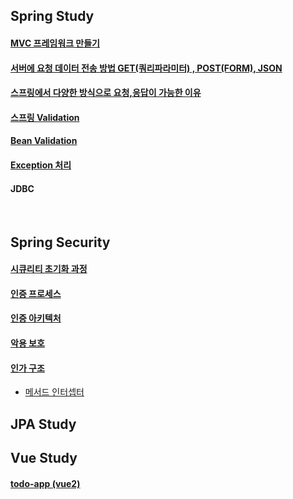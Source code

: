 ## Spring Study


#### [MVC 프레임워크 만들기](https://github.com/jiny798/spring-god/tree/main/mvc-framework)
#### [서버에 요청 데이터 전송 방법 GET(쿼리파라미터) , POST(FORM), JSON](https://github.com/jiny798/spring-god/tree/main/spring/src/main/java/hello/itemservice/subject/request_response/basic) 
#### [스프링에서 다양한 방식으로 요청,응답이 가능한 이유](https://github.com/jiny798/spring-god/tree/main/spring/src/main/java/hello/itemservice/subject/request_response/spring)
#### [스프링 Validation](https://github.com/jiny798/spring-god/tree/main/spring/src/main/java/hello/itemservice/subject/validation)
#### [Bean Validation](https://github.com/jiny798/spring-god/tree/main/spring/src/main/java/hello/itemservice/subject/validation/beanvalidation)
#### [Exception 처리](https://github.com/jiny798/spring-god/tree/main/spring/src/main/java/hello/itemservice/subject/exception)
#### JDBC

<br>

## Spring Security

#### [시큐리티 초기화 과정](https://github.com/jiny798/Study/tree/main/spring/src/main/java/hello/itemservice/subject/security/step1)
#### [인증 프로세스](https://github.com/jiny798/Study/blob/main/spring/src/main/java/hello/itemservice/subject/security/step2/README.md)
#### [인증 아키텍처](https://github.com/jiny798/Study/tree/main/spring/src/main/java/hello/itemservice/subject/security/step3)
#### [악용 보호](https://github.com/jiny798/Study/blob/main/spring/src/main/java/hello/itemservice/subject/security/step7/README.md)
#### [인가 구조](https://github.com/jiny798/Study/blob/main/spring/src/main/java/hello/itemservice/subject/security/step9/README.md)
  - [메서드 인터셉터](https://github.com/jiny798/Study/blob/main/spring/src/main/java/hello/itemservice/subject/security/step9/methodmanager/methodAuthority.md)

## JPA Study

## Vue Study

#### [todo-app (vue2)](https://github.com/jiny798/spring-god/tree/main/vue/vue-todo) 
